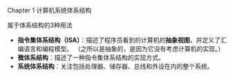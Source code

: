Chapter 1 计算机系统体系结构

属于体系结构的3种用法
- **指令集体系结构（ISA）**：描述了程序员看到的计算机的**抽象视图**，并定义了汇编语言和编程模型。 （之所以是抽象的，是因为它没有考虑计算机的实现。）
- **微体系结构**：描述了一种指令集体系结构的实现方式。
- **系统体系结构**：关注包括处理器、储存器、总线和外设在内的整个系统。
